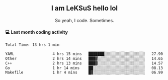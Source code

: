 <h2 align="center">I am LeKSuS hello lol</h2>
<p align="center">So yeah, I code. Sometimes.</p>

#### :computer: Last month coding activity
<!--START_SECTION:waka-->

```txt
Total Time: 13 hrs 1 min

YAML                 4 hrs 15 mins   ███████░░░░░░░░░░░░░░░░░░   27.90 %
Other                2 hrs 14 mins   ███▓░░░░░░░░░░░░░░░░░░░░░   14.65 %
C++                  2 hrs 13 mins   ███▓░░░░░░░░░░░░░░░░░░░░░   14.57 %
Go                   1 hr 14 mins    ██░░░░░░░░░░░░░░░░░░░░░░░   08.13 %
Makefile             1 hr 4 mins     █▓░░░░░░░░░░░░░░░░░░░░░░░   06.99 %
```

<!--END_SECTION:waka-->

